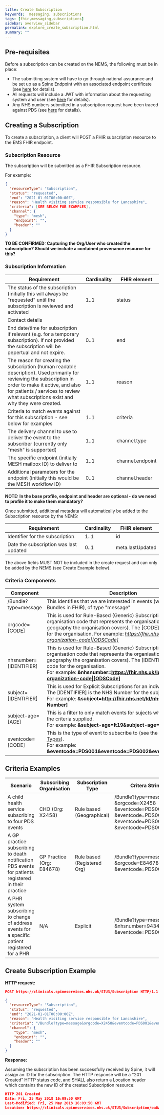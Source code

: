 ```yaml
---
title: Create Subscription
keywords:  messaging, subscriptions
tags: [fhir,messaging,subscriptions]
sidebar: overview_sidebar
permalink: explore_create_subscription.html
summary: ""
---
```


## Pre-requisites ##

Before a subscription can be created on the NEMS, the following must be in place:

- The submitting system will have to go through national assurance and be set up as a Spine Endpoint with an associated endpoint certificate (see [here](https://developer.nhs.uk/apis/spine-core/build_endpoints.html) for details).
- All requests will include a JWT with information about the requesting system and user (see [here](https://developer.nhs.uk/apis/spine-core/security_jwt.html) for details).
- Any NHS numbers submitted in a subscription request have been traced against PDS (see [here](https://developer.nhs.uk/apis/spine-core/pds_overview.html) for details).

## Creating a Subscription ##

To create a subscription, a client will POST a FHIR subscription resource to the EMS FHIR endpoint.

### Subscription Resource ###

The subscription will be submitted as a FHIR Subscription resource.

For example:

```json
{
  "resourceType": "Subscription",
  "status": "requested",
  "end": "2021-01-01T00:00:00Z",
  "reason": "Health visiting service responsible for Lancashire",
  "criteria": [SEE BELOW FOR EXAMPLES],
  "channel": {
    "type": "mesh",
    "endpoint": "",
    "header": ""
  }
}
```

**TO BE CONFIRMED: Capturing the Org/User who created the subscription? Should we include a contained provenance resource for this?**

### Subscription Information ###

| Requirement                                | Cardinality  | FHIR element         |
|--------------------------------------------|--------------|----------------------|
| The status of the subscription (initially this will always be "requested" until the subscription is reviewed and activated   | 1..1   | status   |
| Contact details 
| End date/time for subscription if relevant (e.g. for a temporary subscription). If not provided the subscription will be pepertual and not expire. | 0..1 | end |
| The reason for creating the subscription (human readable description). Used primarily for reviewing the subscription in order to make it active, and also for patients / services to review what subscriptions exist and why they were created. | 1..1 | reason |
| Criteria to match events against for this subscription - see below for examples | 1..1 | criteria |
| The delivery channel to use to deliver the event to the subscriber (currently only "mesh" is supported) | 1..1 | channel.type |
| The specific endpoint (initially MESH mailbox ID) to deliver to | 1..1 | channel.endpoint |
| Additional parameters for the endpoint (initially this would be the MESH workflow ID) | 0..1 | channel.header |

**NOTE: In the base profile, endpoint and header are optional - do we need to profile it to make them mandatory?**

Once submitted, additional metadata will automatically be added to the Subscription resource by the NEMS:

| Requirement                                | Cardinality  | FHIR element         |
|--------------------------------------------|--------------|----------------------|
| Identifier for the subscription.           | 1..1         | id |
| Date the subscription was last updated     | 0..1         | meta.lastUpdated |

The above fields MUST NOT be included in the create request and can only be added by the NEMS (see Create Example below).

### Criteria Components ###

| Component              | Description |
| ---------------------- | ----------- |
| /Bundle?type=message   | This identifies that we are interested in events (which are sent as Bundles in FHIR), of type "message" |
| orgcode=[CODE]         | This is used for Rule-Based (Generic) Subscriptions to specify the organisation code that represents the organisation (or the geography the organisation covers). The [CODE] is the ODS code for the organisation. For example: *https://fhir.nhs.uk/Id/ods-organization-code\|[ODSCode]* |
| nhsnumber=[IDENTIFIER] | This is used for Rule-Based (Generic) Subscriptions to specify the organisation code that represents the organisation (or the geography the organisation covers). The [IDENTIFIER] is the ODS code for the organisation. <br/>For example: **&nhsnumber=https://fhir.nhs.uk/Id/ods-organization-code\|[ODSCode]** |
| subject=[IDENTIFIER]   | This is used for Explicit Subscriptions for an individual subject. The [IDENTIFIER] is the NHS Number for the subject. <br/>For example: **&subject=http://fhir.nhs.net/Id/nhs-number\|[NHS Number]** |
| subject-age=[AGE]      | This is a filter to only match events for sujects who's age meets the criteria supplied. <br/>For example: **&subject-age=lt19&subject-age=gt5** |
| eventcode=[CODE]       | This is the type of event to subscribe to (see the [EMS Event Types](https://fhir.nhs.uk/STU3/CodeSystem/EMS-EventType-1)). <br/>For example: **&eventcode=PDS001&eventcode=PDS002&eventcode=PDS003** |


## Criteria Examples ##

| Scenario                             | Subscribing Organisation | Subscription Type | Critera String                     |
|--------------------------------------|--------------------------|-------------------|------------------------------------|
| A child health service subscribing to four PDS events | CHO (Org: X2458)         | Rule based (Geographical) | /Bundle?type=message <br/>&orgcode=X2458<br/>&eventcode=PDS001<br/>&eventcode=PDS002<br/>&eventcode=PDS003<br/>&eventcode=PDS004 |
| A GP practice subscribing to death notification PDS events for patients registered in their practice | GP Practice (Org: E84678) | Rule based (Registered Org) | /Bundle?type=message <br/>&orgcode=E84678<br/>&eventcode=PDS004 |
| A PHR system subscribing to change of address events for a specific patient registered for a PHR | N/A | Explicit | /Bundle?type=message <br/>&nhsnumber=9434765919<br/>&eventcode=PDS002 |

## Create Subscription Example ##

**HTTP request:**

```json
POST https://clinicals.spineservices.nhs.uk/STU3/Subscription HTTP/1.1

{
  "resourceType": "Subscription",
  "status": "requested",
  "end": "2021-01-01T00:00:00Z",
  "reason": "Health visiting service responsible for Lancashire",
  "criteria": "/Bundle?type=message&orgcode=X2458&eventcode=PDS001&eventcode=PDS002&eventcode=PDS003&eventcode=PDS004",
  "channel": {
    "type": "mesh",
    "endpoint": "",
    "header": ""
  }
}
```

**Response:**

Assuming the subscription has been successfully received by Spine, it will assign an ID for the subscription. The HTTP response will be a "201 Created" HTTP status code, and SHALL also return a Location header which contains the new ID of the created Subscription resource:

```json
HTTP 201 Created
Date: Fri, 25 May 2018 16:09:50 GMT
Last-Modified: Fri, 25 May 2018 16:09:50 GMT
Location: https://clinicals.spineservices.nhs.uk/STU3/Subscription/ea0a4851-8720-4b49-b978-bdcf7102388c
```

